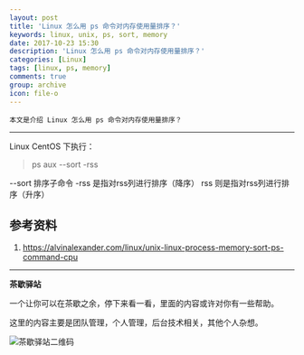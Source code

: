 ```yaml
---
layout: post
title: 'Linux 怎么用 ps 命令对内存使用量排序？'
keywords: linux, unix, ps, sort, memory
date: 2017-10-23 15:30
description: 'Linux 怎么用 ps 命令对内存使用量排序？'
categories: [Linux]
tags: [linux, ps, memory]
comments: true
group: archive
icon: file-o
---
```


    本文是介绍 Linux 怎么用 ps 命令对内存使用量排序？

----

<!--more-->

Linux CentOS 下执行：
>ps aux --sort -rss

--sort 排序子命令
-rss 是指对rss列进行排序（降序）
rss 则是指对rss列进行排序（升序）

## 参考资料 ##

1. https://alvinalexander.com/linux/unix-linux-process-memory-sort-ps-command-cpu

----

**茶歇驿站**

一个让你可以在茶歇之余，停下来看一看，里面的内容或许对你有一些帮助。

这里的内容主要是团队管理，个人管理，后台技术相关，其他个人杂想。

![茶歇驿站二维码](http://oqos7hrvp.bkt.clouddn.com/blog/tech_tea.jpg)
